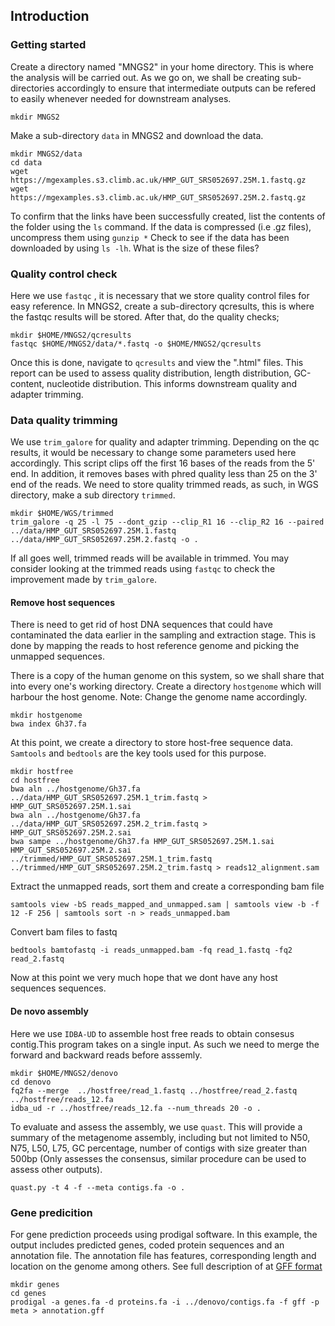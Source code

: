 ## **Introduction**
<!--This is a follow up on the series of bioinformatics training sessions for the EAST African Network for Bioinformatics Trainin (EANBiT) held at KEMRI wellcome Trust, Kilifi Campus. This session focuses on the main procedure of  shotgun metagenome assembly and gene prediction.
-->
### **Getting started**
Create a directory named "MNGS2" in your home directory. This is where the analysis will be carried out. As we go on, we shall be creating sub-directories accordingly to ensure that intermediate outputs can be refered to easily whenever needed for downstream analyses. 
```{r,eval=FALSE,error=FALSE,warning=FALSE,message=FALSE,echo=TRUE}
mkdir MNGS2
```
Make a sub-directory `data` in MNGS2 and download the data. 
```{r,eval=FALSE,error=FALSE,warning=FALSE,message=FALSE,echo=TRUE}
mkdir MNGS2/data
cd data
wget https://mgexamples.s3.climb.ac.uk/HMP_GUT_SRS052697.25M.1.fastq.gz
wget https://mgexamples.s3.climb.ac.uk/HMP_GUT_SRS052697.25M.2.fastq.gz
```
To confirm that the links have been successfully created, list the contents of the folder using the `ls` command. If the data is compressed (i.e .gz files), uncompress them using `gunzip *` Check to see if the data has been downloaded by using `ls -lh`. What is the size of these files?

### **Quality control check**
Here we use `fastqc` , it is necessary that we store quality control files for easy reference. In MNGS2, create a sub-directory qcresults, this is where the fastqc results will be stored.
After that, do the quality checks;
```{r,eval=FALSE,error=FALSE,warning=FALSE,message=FALSE,echo=TRUE}
mkdir $HOME/MNGS2/qcresults
fastqc $HOME/MNGS2/data/*.fastq -o $HOME/MNGS2/qcresults
```
Once this is done, navigate to `qcresults` and view the ".html" files. This report can be used to assess quality distribution, length distribution, GC-content, nucleotide distribution. This informs downstream quality and adapter trimming.

### **Data quality trimming**
We use `trim_galore` for quality and adapter trimming. Depending on the qc results, it would be necessary to change some parameters used here accordingly. This script clips off the first 16 bases of the reads from the 5' end. In addition, it removes bases with phred quality less than 25 on the 3' end of the reads. We need to store quality trimmed reads, as such, in WGS directory, make a sub directory `trimmed`.
```{r,eval=FALSE,error=FALSE,warning=FALSE,message=FALSE,echo=TRUE}
mkdir $HOME/WGS/trimmed
trim_galore -q 25 -l 75 --dont_gzip --clip_R1 16 --clip_R2 16 --paired ../data/HMP_GUT_SRS052697.25M.1.fastq ../data/HMP_GUT_SRS052697.25M.2.fastq -o .
```

If all goes well, trimmed reads will be available in trimmed. You may consider looking at the trimmed reads using `fastqc` to check the improvement made by `trim_galore`.

#### **Remove host sequences**
There is need to get rid of host DNA sequences that could have contaminated the data earlier in the sampling and extraction stage. This is done by mapping the reads to host reference genome and picking the unmapped sequences. 

There is a copy of the human genome on this system, so we shall share that into every one's working directory.
Create a directory `hostgenome` which will harbour the host genome.
Note: Change the genome name accordingly.

```{r,eval=FALSE,error=FALSE,warning=FALSE,message=FALSE,echo=TRUE}
mkdir hostgenome
bwa index Gh37.fa
```

At this point, we create a directory to store host-free sequence data. `Samtools` and `bedtools` are the key tools used for this purpose.
```{r,eval=FALSE,error=FALSE,warning=FALSE,message=FALSE,echo=TRUE}
mkdir hostfree
cd hostfree
bwa aln ../hostgenome/Gh37.fa ../data/HMP_GUT_SRS052697.25M.1_trim.fastq > HMP_GUT_SRS052697.25M.1.sai
bwa aln ../hostgenome/Gh37.fa ../data/HMP_GUT_SRS052697.25M.2_trim.fastq > HMP_GUT_SRS052697.25M.2.sai
bwa sampe ../hostgenome/Gh37.fa HMP_GUT_SRS052697.25M.1.sai HMP_GUT_SRS052697.25M.2.sai ../trimmed/HMP_GUT_SRS052697.25M.1_trim.fastq ../trimmed/HMP_GUT_SRS052697.25M.2_trim.fastq > reads12_alignment.sam
```

Extract the unmapped reads, sort them and create a corresponding bam file
```{r,eval=FALSE,error=FALSE,warning=FALSE,message=FALSE,echo=TRUE}
samtools view -bS reads_mapped_and_unmapped.sam | samtools view -b -f 12 -F 256 | samtools sort -n > reads_unmapped.bam
```
Convert bam files to fastq
```{r,eval=FALSE,error=FALSE,warning=FALSE,message=FALSE,echo=TRUE}
bedtools bamtofastq -i reads_unmapped.bam -fq read_1.fastq -fq2 read_2.fastq
```
Now at this point we very much hope that we dont have any host sequences sequences.

####  **De novo assembly**
Here we use `IDBA-UD` to assemble host free reads to obtain consesus contig.This program takes on a single input. As such we need to merge the forward and backward reads before asssemly.

```{r,eval=FALSE,error=FALSE,warning=FALSE,message=FALSE,echo=TRUE}
mkdir $HOME/MNGS2/denovo
cd denovo
fq2fa --merge  ../hostfree/read_1.fastq ../hostfree/read_2.fastq  ../hostfree/reads_12.fa
idba_ud -r ../hostfree/reads_12.fa --num_threads 20 -o .
```

To evaluate and assess the assembly, we use `quast`. This will provide a summary of the metagenome assembly, including but not limited to N50, N75, L50, L75, GC percentage, number of contigs with size greater than 500bp (Only assesses the consensus, similar procedure can be used to assess other outputs).
```{r,eval=FALSE,error=FALSE,warning=FALSE,message=FALSE,echo=TRUE}
quast.py -t 4 -f --meta contigs.fa -o .
```

### **Gene predicition**
For gene prediction proceeds using prodigal software. In this example, the output includes predicted genes, coded protein sequences and an annotation file. The annotation file has features, corresponding length and location on the genome among others. See full description of  at [GFF format](http://genome.ucsc.edu/FAQ/FAQformat.html#format3)

```{r,eval=FALSE,error=FALSE,warning=FALSE,message=FALSE,echo=TRUE}
mkdir genes
cd genes
prodigal -a genes.fa -d proteins.fa -i ../denovo/contigs.fa -f gff -p meta > annotation.gff
```
